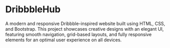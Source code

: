 # DribbbleHub
A modern and responsive Dribbble-inspired website built using HTML, CSS, and Bootstrap. This project showcases creative designs with an elegant UI, featuring smooth navigation, grid-based layouts, and fully responsive elements for an optimal user experience on all devices.
